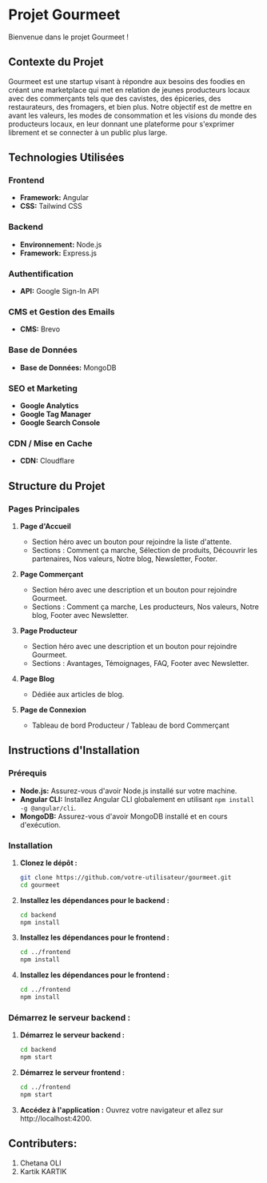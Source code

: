 # Projet Gourmeet

Bienvenue dans le projet Gourmeet ! 

## Contexte du Projet

Gourmeet est une startup visant à répondre aux besoins des foodies en créant une marketplace qui met en relation de jeunes producteurs locaux avec des commerçants tels que des cavistes, des épiceries, des restaurateurs, des fromagers, et bien plus. Notre objectif est de mettre en avant les valeurs, les modes de consommation et les visions du monde des producteurs locaux, en leur donnant une plateforme pour s'exprimer librement et se connecter à un public plus large.

## Technologies Utilisées

### Frontend
- **Framework:** Angular
- **CSS:** Tailwind CSS

### Backend
- **Environnement:** Node.js
- **Framework:** Express.js

### Authentification
- **API:** Google Sign-In API

### CMS et Gestion des Emails
- **CMS:** Brevo

### Base de Données
- **Base de Données:** MongoDB

### SEO et Marketing
- **Google Analytics**
- **Google Tag Manager**
- **Google Search Console**

### CDN / Mise en Cache
- **CDN:** Cloudflare

## Structure du Projet

### Pages Principales

1. **Page d'Accueil**
   - Section héro avec un bouton pour rejoindre la liste d'attente.
   - Sections : Comment ça marche, Sélection de produits, Découvrir les partenaires, Nos valeurs, Notre blog, Newsletter, Footer.

2. **Page Commerçant**
   - Section héro avec une description et un bouton pour rejoindre Gourmeet.
   - Sections : Comment ça marche, Les producteurs, Nos valeurs, Notre blog, Footer avec Newsletter.

3. **Page Producteur**
   - Section héro avec une description et un bouton pour rejoindre Gourmeet.
   - Sections : Avantages, Témoignages, FAQ, Footer avec Newsletter.

4. **Page Blog**
   - Dédiée aux articles de blog.

5. **Page de Connexion**
   - Tableau de bord Producteur / Tableau de bord Commerçant

## Instructions d'Installation

### Prérequis

- **Node.js:** Assurez-vous d'avoir Node.js installé sur votre machine.
- **Angular CLI:** Installez Angular CLI globalement en utilisant `npm install -g @angular/cli`.
- **MongoDB:** Assurez-vous d'avoir MongoDB installé et en cours d'exécution.

### Installation

1. **Clonez le dépôt :**
   ```sh
   git clone https://github.com/votre-utilisateur/gourmeet.git
   cd gourmeet
   ```
2. **Installez les dépendances pour le backend :**
   ```sh
   cd backend
   npm install
   ```
3. **Installez les dépendances pour le frontend :**
   ```sh
   cd ../frontend
   npm install
   ```
4. **Installez les dépendances pour le frontend :**
   ```sh
   cd ../frontend
   npm install
   ```
### Démarrez le serveur backend :

1. **Démarrez le serveur backend :**
   ```sh
   cd backend
   npm start
   ```
2. **Démarrez le serveur frontend :**
   ```sh
   cd ../frontend
   npm start
   ```
3. **Accédez à l'application :**
Ouvrez votre navigateur et allez sur http://localhost:4200.


## Contributers:
1. Chetana OLI
2. Kartik KARTIK

